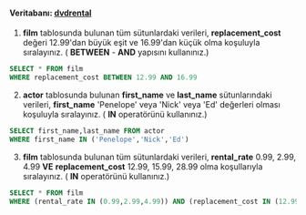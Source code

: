 #### Veritabanı: [dvdrental](https://www.postgresqltutorial.com/postgresql-sample-database/)

1.  **film** tablosunda bulunan tüm sütunlardaki verileri, **replacement_cost** değeri 12.99'dan büyük eşit ve 16.99'dan küçük olma koşuluyla sıralayınız. ( **BETWEEN** - **AND** yapısını kullanınız.)
```sql
SELECT * FROM film
WHERE replacement_cost BETWEEN 12.99 AND 16.99
```
2.  **actor** tablosunda bulunan **first_name** ve **last_name** sütunlarındaki verileri, **first_name** 'Penelope' veya 'Nick' veya 'Ed' değerleri olması koşuluyla sıralayınız. ( **IN** operatörünü kullanınız.)
```sql
SELECT first_name,last_name FROM actor
WHERE first_name IN ('Penelope','Nick','Ed')
```
3.  **film** tablosunda bulunan tüm sütunlardaki verileri, **rental_rate** 0.99, 2.99, 4.99 **VE** **replacement_cost** 12.99, 15.99, 28.99 olma koşullarıyla sıralayınız. ( **IN** operatörünü kullanınız.)
```sql
SELECT * FROM film
WHERE (rental_rate IN (0.99,2.99,4.99)) AND (replacement_cost IN (12.99,15.99,28.99))
```
